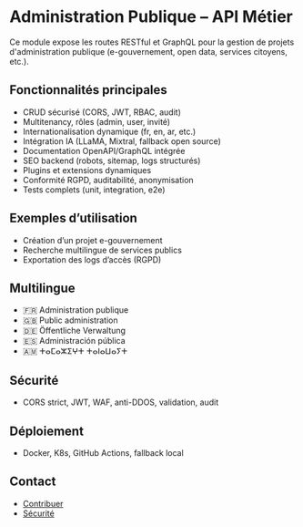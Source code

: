 # Administration Publique – API Métier

Ce module expose les routes RESTful et GraphQL pour la gestion de projets d'administration publique (e-gouvernement, open data, services citoyens, etc.).

## Fonctionnalités principales
- CRUD sécurisé (CORS, JWT, RBAC, audit)
- Multitenancy, rôles (admin, user, invité)
- Internationalisation dynamique (fr, en, ar, etc.)
- Intégration IA (LLaMA, Mixtral, fallback open source)
- Documentation OpenAPI/GraphQL intégrée
- SEO backend (robots, sitemap, logs structurés)
- Plugins et extensions dynamiques
- Conformité RGPD, auditabilité, anonymisation
- Tests complets (unit, integration, e2e)

## Exemples d’utilisation
- Création d’un projet e-gouvernement
- Recherche multilingue de services publics
- Exportation des logs d’accès (RGPD)

## Multilingue
- 🇫🇷 Administration publique
- 🇬🇧 Public administration
- 🇩🇪 Öffentliche Verwaltung
- 🇪🇸 Administración pública
- 🇦🇲 ⵜⴰⵎⴰⵣⵉⵖⵜ ⵜⴰⵏⴰⵡⴰⵢⵜ

## Sécurité
- CORS strict, JWT, WAF, anti-DDOS, validation, audit

## Déploiement
- Docker, K8s, GitHub Actions, fallback local

## Contact
- [Contribuer](../../../../CONTRIBUTING.md)
- [Sécurité](../../../../SECURITY.md)
